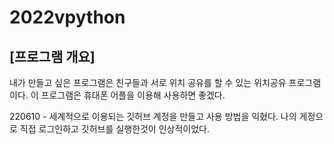 # 2022vpython
## [프로그램 개요]  
내가 만들고 싶은 프로그램은 친구들과 서로 위치 공유를 할 수 있는 위치공유 프로그램이다. 이 프로그램은 휴대폰 어플을 이용해 사용하면 좋겠다.


220610 - 세계적으로 이용되는 깃허브 계정을 만들고 사용 방법을 익혔다. 
나의 게정으로 직접 로그인하고 깃허브를 실행한것이 인상적이었다.
